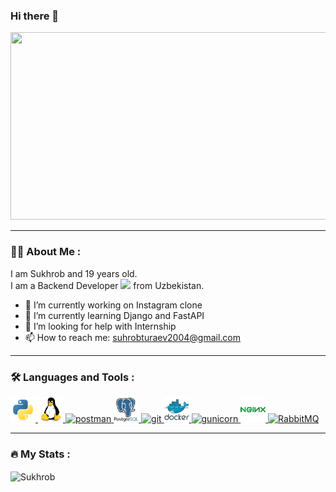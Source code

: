 ### Hi there 👋

<div align="center">
  <img src="https://media.giphy.com/media/dWesBcTLavkZuG35MI/giphy.gif" width="600" height="300"/>
</div>

---

### :woman_technologist: About Me :
I am Sukhrob and 19 years old. <br>
I am a Backend Developer <img src="https://media.giphy.com/media/WUlplcMpOCEmTGBtBW/giphy.gif" width="30"> from Uzbekistan.

- 🔭 I’m currently working on Instagram clone 
- 🌱 I’m currently learning Django and FastAPI
- 🤔 I’m looking for help with Internship
- 📫 How to reach me: suhrobturaev2004@gmail.com
  
---

### :hammer_and_wrench: Languages and Tools :

  <a href="https://www.python.org" target="_blank" rel="noreferrer">
     <img src="https://raw.githubusercontent.com/devicons/devicon/master/icons/python/python-original.svg" alt="python" 
     width="40" height="40"/> 
  </a> 
    
  <a href="https://www.linux.org/" target="_blank" rel="noreferrer">
     <img src="https://raw.githubusercontent.com/devicons/devicon/master/icons/linux/linux-original.svg" alt="linux"   
     width="40" height="40"/> 
  </a> 
  
  <a href="https://postman.com" target="_blank" rel="noreferrer" style='display: inline'>
    <img src="https://www.vectorlogo.zone/logos/getpostman/getpostman-icon.svg" alt="postman" width="40" height="40"/> 
  </a> 
  
  <a href="https://www.postgresql.org" target="_blank" rel="noreferrer" style='display: inline'>
     <img src="https://raw.githubusercontent.com/devicons/devicon/master/icons/postgresql/postgresql-original-wordmark.svg" alt="postgresql" width="40" height="40"/> 
  </a>
  
  <a href="https://git-scm.com/" target="_blank" rel="noreferrer" style='display: inline'> 
     <img src="https://www.vectorlogo.zone/logos/git-scm/git-scm-icon.svg" alt="git" width="40" height="40"/> 
  </a>
    
   <a href="https://www.docker.com/" target="_blank" rel="noreferrer" style='display: inline'>
     <img src="https://raw.githubusercontent.com/devicons/devicon/master/icons/docker/docker-original-wordmark.svg" 
     alt="docker" width="40" height="40"/> 
   </a>

   <a href="https://www.gunicorn.com/" target="_blank" rel="noreferrer" style='display: inline'>
     <img src="https://raw.githubusercontent.com/devicons/devicon/master/icons/gunicorn/gunicorn-original-wordmark.svg" 
     alt="gunicorn" width="40" height="40"/>
   </a>

   <a href="https://www.nginx.com/" target="_blank" rel="noreferrer" style='display: inline'>
     <img src="https://raw.githubusercontent.com/devicons/devicon/master/icons/nginx/nginx-original-wordmark.svg" 
     alt="nginx" width="40" height="40"/> 
   </a>

   <a href="https://www.rabbitmq.com/" target="_blank" rel="noreferrer" style='display: inline'>
     <img src="https://www.vectorlogo.zone/util/preview.html?image=/logos/rabbitmq/rabbitmq-icon.svg" alt="RabbitMQ" width="40" height="40"/>
   </a>

---

### :fire: My Stats :
<p>
  <img align="center" src="https://github-readme-stats.vercel.app/api/top-langs?username=SukhrobTuraev&show_icons=true&locale=en&layout=compact" alt="Sukhrob"/>
</p>
